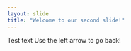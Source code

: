 ```yaml
---
layout: slide
title: "Welcome to our second slide!"
---
```

Test text
Use the left arrow to go back!
